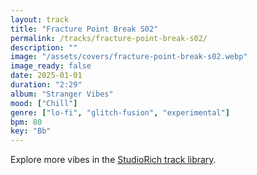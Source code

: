 ```yaml
---
layout: track
title: "Fracture Point Break S02"
permalink: /tracks/fracture-point-break-s02/
description: ""
image: "/assets/covers/fracture-point-break-s02.webp"
image_ready: false
date: 2025-01-01
duration: "2:29"
album: "Stranger Vibes"
mood: ["Chill"]
genre: ["lo-fi", "glitch-fusion", "experimental"]
bpm: 80
key: "Bb"
---
```


Explore more vibes in the [StudioRich track library](/tracks/).
